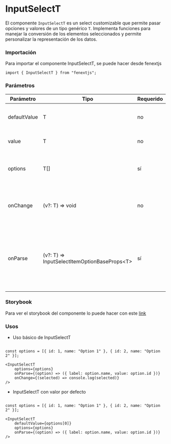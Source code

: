 # InputSelectT

El componente `InputSelectT` es un select customizable que permite pasar opciones y valores de un tipo genérico `T`. Implementa funciones para manejar la conversión de los elementos seleccionados y permite personalizar la representación de los datos.

### Importación

Para importar el componente InputSelectT, se puede hacer desde fenextjs

```tsx copy
import { InputSelectT } from "fenextjs";
```

### Parámetros

| Parámetro | Tipo | Requerido | Default | Descripcion |
| --------- | ---- | --------- | ------- | ----------- |
| defaultValue | T | no |  | Valor por defecto seleccionado en el select. |
| value | T | no |  | Valor actualmente seleccionado. |
| options | T[] | sí |  | Lista de opciones disponibles para seleccionar. |
| onChange | (v?: T) =\> void | no |  | Función que se ejecuta cuando cambia el valor seleccionado. |
| onParse | (v?: T) =\> InputSelectItemOptionBaseProps\<T\> | sí |  | Función utilizada para convertir el valor del tipo `T` en una opción seleccionable para el componente `InputSelect`. |

### Storybook

Para ver el storybook del componente lo puede hacer con este [link](https://fenextjs-component-storybook.vercel.app/?path=/story/input-inputselectt--index)

### Usos

- Uso básico de InputSelectT

```tsx copy

const options = [{ id: 1, name: "Option 1" }, { id: 2, name: "Option 2" }];

<InputSelectT
    options={options}
    onParse={(option) => ({ label: option.name, value: option.id })}
    onChange={(selected) => console.log(selected)}
/>
```

- InputSelectT con valor por defecto

```tsx copy

const options = [{ id: 1, name: "Option 1" }, { id: 2, name: "Option 2" }];

<InputSelectT
    defaultValue={options[0]}
    options={options}
    onParse={(option) => ({ label: option.name, value: option.id })}
/>
```

